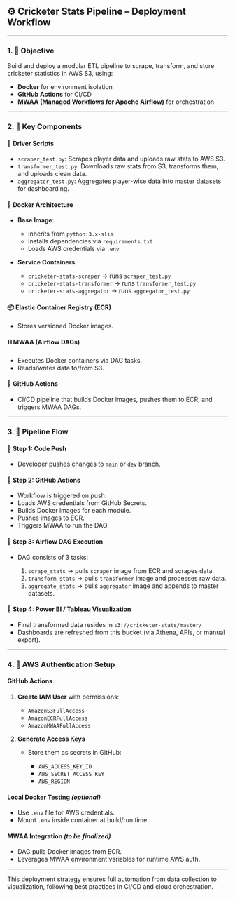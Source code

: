 ## ⚙️ Cricketer Stats Pipeline – Deployment Workflow

---

### 1. 🎯 Objective

Build and deploy a modular ETL pipeline to scrape, transform, and store cricketer statistics in AWS S3, using:

* **Docker** for environment isolation
* **GitHub Actions** for CI/CD
* **MWAA (Managed Workflows for Apache Airflow)** for orchestration

---

### 2. 🧩 Key Components

#### 🔧 Driver Scripts

* `scraper_test.py`: Scrapes player data and uploads raw stats to AWS S3.
* `transformer_test.py`: Downloads raw stats from S3, transforms them, and uploads clean data.
* `aggregator_test.py`: Aggregates player-wise data into master datasets for dashboarding.

#### 🐳 Docker Architecture

* **Base Image**:

  * Inherits from `python:3.x-slim`
  * Installs dependencies via `requirements.txt`
  * Loads AWS credentials via `.env`

* **Service Containers**:

  * `cricketer-stats-scraper` → runs `scraper_test.py`
  * `cricketer-stats-transformer` → runs `transformer_test.py`
  * `cricketer-stats-aggregator` → runs `aggregator_test.py`

#### 📦 Elastic Container Registry (ECR)

* Stores versioned Docker images.

#### ⛓ MWAA (Airflow DAGs)

* Executes Docker containers via DAG tasks.
* Reads/writes data to/from S3.

#### 🔄 GitHub Actions

* CI/CD pipeline that builds Docker images, pushes them to ECR, and triggers MWAA DAGs.

---

### 3. 🔁 Pipeline Flow

#### 🔹 Step 1: Code Push

* Developer pushes changes to `main` or `dev` branch.

#### 🔹 Step 2: GitHub Actions

* Workflow is triggered on push.
* Loads AWS credentials from GitHub Secrets.
* Builds Docker images for each module.
* Pushes images to ECR.
* Triggers MWAA to run the DAG.

#### 🔹 Step 3: Airflow DAG Execution

* DAG consists of 3 tasks:

  1. `scrape_stats` → pulls `scraper` image from ECR and scrapes data.
  2. `transform_stats` → pulls `transformer` image and processes raw data.
  3. `aggregate_stats` → pulls `aggregator` image and appends to master datasets.

#### 🔹 Step 4: Power BI / Tableau Visualization

* Final transformed data resides in `s3://cricketer-stats/master/`
* Dashboards are refreshed from this bucket (via Athena, APIs, or manual export).

---

### 4. 🔐 AWS Authentication Setup

#### GitHub Actions

1. **Create IAM User** with permissions:

   * `AmazonS3FullAccess`
   * `AmazonECRFullAccess`
   * `AmazonMWAAFullAccess`

2. **Generate Access Keys**

   * Store them as secrets in GitHub:

     * `AWS_ACCESS_KEY_ID`
     * `AWS_SECRET_ACCESS_KEY`
     * `AWS_REGION`

#### Local Docker Testing *(optional)*

* Use `.env` file for AWS credentials.
* Mount `.env` inside container at build/run time.

#### MWAA Integration *(to be finalized)*

* DAG pulls Docker images from ECR.
* Leverages MWAA environment variables for runtime AWS auth.

---

This deployment strategy ensures full automation from data collection to visualization, following best practices in CI/CD and cloud orchestration.
